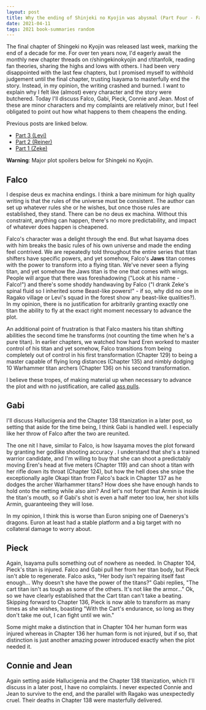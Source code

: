 ```yaml
---
layout: post
title: Why the ending of Shinjeki no Kyojin was abysmal (Part Four - Falco, Gabi, Pieck, Connie, Jean)
date: 2021-04-11
tags: 2021 book-summaries random
---
```


The final chapter of Shingeki no Kyojin was released last week, marking the end of a decade
for me. 
For over ten years now, I'd eagerly await the monthly new chapter threads on 
r/shingekinokyojin and r/titanfolk, reading fan theories, sharing the highs and lows with others. I had been very
disappointed with the last few chapters, but I promised myself to withhold judgement until
the final chapter, trusting Isayama to masterfully end the story. Instead, in my opinion,
the writing crashed and burned. I want to explain why I felt like (almost) every character
 and the story were butchered. Today I'll discuss Falco, Gabi, Pieck, Connie and Jean.
Most of these are minor characters and my complaints are relatively minor, but I feel 
obligated to point out how what happens to them cheapens the ending.

Previous posts are linked below.

- [Part 3 (Levi)](2021-04-07-shingeki-no-kyojin-part-3.md)
- [Part 2 (Reiner)](2021-04-07-shingeki-no-kyojin-part-2.md)
- [Part 1 (Zeke)](2021-04-07-shingeki-no-kyojin-part-1.md)

__Warning__: Major plot spoilers below for Shingeki no Kyojin.

## Falco

I despise deus ex machina endings. I think a bare minimum for high quality writing
is that the rules of the universe must be consistent. The author can set up whatever 
rules she or he wishes, but once those rules are established, they stand. There can
be no deus ex machina. Without this constraint, anything can happen, there's no more
predictability, and impact of whatever does happen is cheapened.

Falco's character was a delight through the end. But what Isayama does with him breaks
the basic rules of his own universe and made the ending feel contrived. We are repeatedly 
told throughout the entire series that titan shifters
have specific powers, and yet somehow, Falco's __Jaws__ titan comes with the power to 
transform into a flying titan. We've never seen a flying titan, and
yet somehow the Jaws titan is the one that comes with wings. People will argue that
there was foreshadowing ("Look at his name - Falco!") and there's some shoddy handwaving
by Falco ("I drank Zeke's spinal fluid so I inherited some Beast-like powers!" - if so,
why did no one in Ragako village or Levi's squad in the forest show any beast-like qualities?).
In my opinion, there is no justification for arbitrarily granting exactly one titan the ability to
fly at the exact right moment necessary to advance the plot.

An additional point of frustration is that Falco masters his titan shifting abilities 
the second time he transforms (not counting the time when he's a pure titan). 
In earlier chapters, we watched how hard Eren worked to master control of his titan and 
yet somehow, Falco transitions from being
completely out of control in his first transformation (Chapter 129) to being a master
capable of flying long distances (Chapter 135) and nimbly dodging 10 Warhammer titan
archers (Chapter 136) on his second transformation. 


I believe these tropes, of making material up when necessary to advance the plot and with
no justification, are called [ass pulls](https://tvtropes.org/pmwiki/pmwiki.php/Main/AssPull).

## Gabi

I'll discuss Hallucigenia and the Chapter 138 titanization in a later post, so 
setting that aside for the time being, I think Gabi is handled well. I especially
like her throw of Falco after the two are reunited.

The one nit I have, similar to Falco, is how Isayama moves the plot forward by granting
her godlike shooting accuracy . I understand that she's a trained warrior candidate, and
I'm willing to buy that she can shoot a predictably moving Eren's head at five meters
(Chapter 119) and can shoot a titan with her rifle down its throat
(Chapter 124), but how the hell does she snipe the exceptionally agile Okapi 
titan from Falco's back in Chapter 137 as he dodges the archer Warhammer titans? 
How does she have enough hands to hold onto
the netting while also aim? And let's not forget that Armin is inside the titan's mouth,
so if Gabi's shot is even a half meter too low, her shot kills Armin, guaranteeing
they will lose.

In my opinion, I think this is worse than Euron sniping one of Daenerys's dragons. 
Euron at least had a stable platform and a big target with no collateral damage to 
worry about.


## Pieck

Again, Isayama pulls something out of nowhere as needed. In Chapter 104, Pieck's titan
is injured. 
Falco and Gabi pull her from her titan body, but Pieck isn't able to regenerate. Falco 
asks, "Her body isn't repairing itself fast enough... Why doesn't she have the power
of the titans?" Gabi replies, "The cart titan isn't as tough as some of the others. 
It's not like the armor..." Ok, so we have clearly established that the Cart titan 
can't take a beating.
Skipping forward to Chapter 136, Pieck is now able to transform as many times as she
wishes, boasting
"With the Cart's endurance, so long as they don't take me out, I can fight until
we win."

Some might make a distinction that in Chapter 104 her human form was injured whereas
in Chapter 136 her human form is not injured, but if so, that distinction is
just another amazing power introduced exactly when the plot needed it.

## Connie and Jean

Again setting aside Hallucigenia and the Chapter 138 titanization, which I'll discuss
in a later post, I have no complaints. I never expected Connie and Jean to survive to 
the end, and the parallel with Ragako was unexpectedly cruel. Their deaths in Chapter
138 were masterfully delivered.

